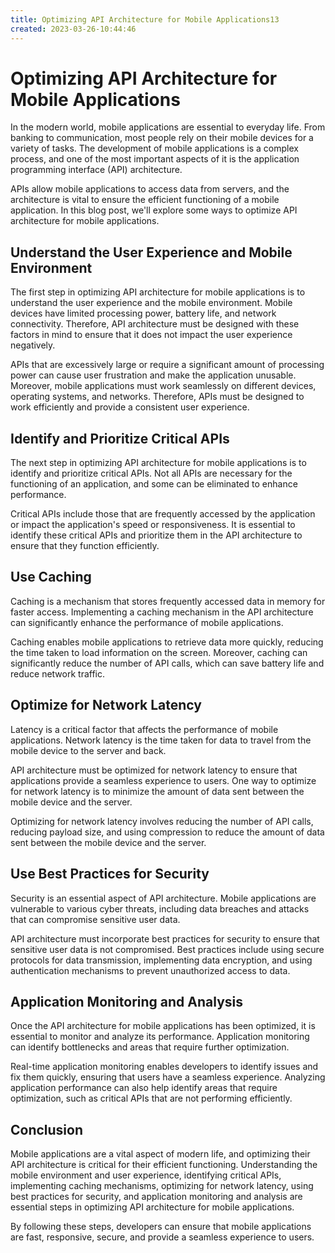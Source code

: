 ```yaml
---
title: Optimizing API Architecture for Mobile Applications13
created: 2023-03-26-10:44:46
---
```


# Optimizing API Architecture for Mobile Applications

In the modern world, mobile applications are essential to everyday life. From banking to communication, most people rely on their mobile devices for a variety of tasks. The development of mobile applications is a complex process, and one of the most important aspects of it is the application programming interface (API) architecture. 

APIs allow mobile applications to access data from servers, and the architecture is vital to ensure the efficient functioning of a mobile application. In this blog post, we'll explore some ways to optimize API architecture for mobile applications.

## Understand the User Experience and Mobile Environment

The first step in optimizing API architecture for mobile applications is to understand the user experience and the mobile environment. Mobile devices have limited processing power, battery life, and network connectivity. Therefore, API architecture must be designed with these factors in mind to ensure that it does not impact the user experience negatively. 

APIs that are excessively large or require a significant amount of processing power can cause user frustration and make the application unusable. Moreover, mobile applications must work seamlessly on different devices, operating systems, and networks. Therefore, APIs must be designed to work efficiently and provide a consistent user experience.

## Identify and Prioritize Critical APIs

The next step in optimizing API architecture for mobile applications is to identify and prioritize critical APIs. Not all APIs are necessary for the functioning of an application, and some can be eliminated to enhance performance. 

Critical APIs include those that are frequently accessed by the application or impact the application's speed or responsiveness. It is essential to identify these critical APIs and prioritize them in the API architecture to ensure that they function efficiently. 

## Use Caching

Caching is a mechanism that stores frequently accessed data in memory for faster access. Implementing a caching mechanism in the API architecture can significantly enhance the performance of mobile applications. 

Caching enables mobile applications to retrieve data more quickly, reducing the time taken to load information on the screen. Moreover, caching can significantly reduce the number of API calls, which can save battery life and reduce network traffic.

## Optimize for Network Latency

Latency is a critical factor that affects the performance of mobile applications. Network latency is the time taken for data to travel from the mobile device to the server and back. 

API architecture must be optimized for network latency to ensure that applications provide a seamless experience to users. One way to optimize for network latency is to minimize the amount of data sent between the mobile device and the server. 

Optimizing for network latency involves reducing the number of API calls, reducing payload size, and using compression to reduce the amount of data sent between the mobile device and the server.

## Use Best Practices for Security

Security is an essential aspect of API architecture. Mobile applications are vulnerable to various cyber threats, including data breaches and attacks that can compromise sensitive user data. 

API architecture must incorporate best practices for security to ensure that sensitive user data is not compromised. Best practices include using secure protocols for data transmission, implementing data encryption, and using authentication mechanisms to prevent unauthorized access to data.

## Application Monitoring and Analysis

Once the API architecture for mobile applications has been optimized, it is essential to monitor and analyze its performance. Application monitoring can identify bottlenecks and areas that require further optimization. 

Real-time application monitoring enables developers to identify issues and fix them quickly, ensuring that users have a seamless experience. Analyzing application performance can also help identify areas that require optimization, such as critical APIs that are not performing efficiently.

## Conclusion

Mobile applications are a vital aspect of modern life, and optimizing their API architecture is critical for their efficient functioning. Understanding the mobile environment and user experience, identifying critical APIs, implementing caching mechanisms, optimizing for network latency, using best practices for security, and application monitoring and analysis are essential steps in optimizing API architecture for mobile applications.

By following these steps, developers can ensure that mobile applications are fast, responsive, secure, and provide a seamless experience to users.
